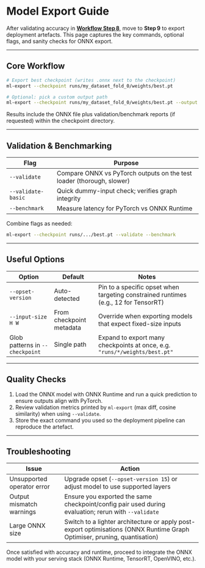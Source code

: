# Model Export Guide

After validating accuracy in **[Workflow Step 8](../workflow.md#step-8-evaluate--run-inference)**, move to **Step 9** to export deployment artefacts. This page captures the key commands, optional flags, and sanity checks for ONNX export.

---

## Core Workflow

```bash
# Export best checkpoint (writes .onnx next to the checkpoint)
ml-export --checkpoint runs/my_dataset_fold_0/weights/best.pt

# Optional: pick a custom output path
ml-export --checkpoint runs/my_dataset_fold_0/weights/best.pt --output deploy/model.onnx
```

Results include the ONNX file plus validation/benchmark reports (if requested) within the checkpoint directory.

---

## Validation & Benchmarking

| Flag | Purpose |
| --- | --- |
| `--validate` | Compare ONNX vs PyTorch outputs on the test loader (thorough, slower) |
| `--validate-basic` | Quick dummy-input check; verifies graph integrity |
| `--benchmark` | Measure latency for PyTorch vs ONNX Runtime |

Combine flags as needed:
```bash
ml-export --checkpoint runs/.../best.pt --validate --benchmark
```

---

## Useful Options

| Option | Default | Notes |
| --- | --- | --- |
| `--opset-version` | Auto-detected | Pin to a specific opset when targeting constrained runtimes (e.g., 12 for TensorRT) |
| `--input-size H W` | From checkpoint metadata | Override when exporting models that expect fixed-size inputs |
| Glob patterns in `--checkpoint` | Single path | Expand to export many checkpoints at once, e.g. `"runs/*/weights/best.pt"` |

---

## Quality Checks

1. Load the ONNX model with ONNX Runtime and run a quick prediction to ensure outputs align with PyTorch.
2. Review validation metrics printed by `ml-export` (max diff, cosine similarity) when using `--validate`.
3. Store the exact command you used so the deployment pipeline can reproduce the artefact.

---

## Troubleshooting

| Issue | Action |
| --- | --- |
| Unsupported operator error | Upgrade opset (`--opset-version 15`) or adjust model to use supported layers |
| Output mismatch warnings | Ensure you exported the same checkpoint/config pair used during evaluation; rerun with `--validate` |
| Large ONNX size | Switch to a lighter architecture or apply post-export optimisations (ONNX Runtime Graph Optimiser, pruning, quantisation) |

Once satisfied with accuracy and runtime, proceed to integrate the ONNX model with your serving stack (ONNX Runtime, TensorRT, OpenVINO, etc.).

